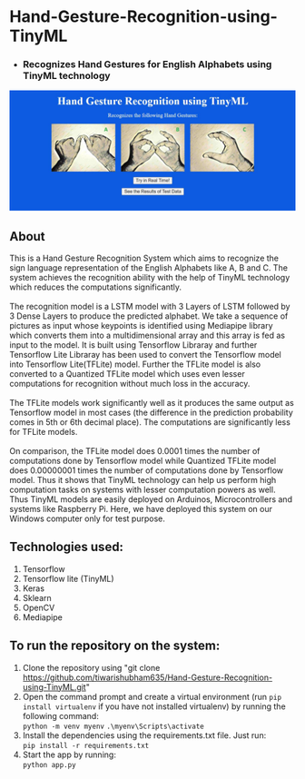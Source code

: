 # Hand-Gesture-Recognition-using-TinyML
* ### Recognizes Hand Gestures for English Alphabets using TinyML technology
![Screenshot](Homepage.jpg)

 ## About
 This is a Hand Gesture Recognition System which aims to recognize the sign language representation of the English Alphabets like A, B and C. The system achieves the recognition ability with the help of TinyML technology which reduces the computations significantly. 
 <br/>
 <br/>
 The recognition model is a LSTM model with 3 Layers of LSTM followed by 3 Dense Layers to produce the predicted alphabet. We take a sequence of pictures as input whose keypoints is identified using Mediapipe library which converts them into a multidimensional array and this array is fed as input to the model. It is built using Tensorflow Libraray and further Tensorflow Lite Libraray has been used to convert the Tensorflow model into Tensorflow Lite(TFLite) model. Further the TFLite model is also converted to a Quantized TFLite model which uses even lesser computations for recognition without much loss in the accuracy. 
 <br/>
 <br/>
 The TFLite models work significantly well as it produces the same output as Tensorflow model in most cases (the difference in the prediction probability comes in 5th or 6th decimal place). The computations are significantly less for TFLite models. 
 <br/><br/>
 On comparison, the TFLite model does 0.0001 times the number of computations done by Tensorflow model while Quantized TFLite model does 0.00000001 times the number of computations done by Tensorflow model. Thus it shows that TinyML technology can help us perform high computation tasks on systems with lesser computation powers as well. Thus TinyML models are easily deployed on Arduinos, Microcontrollers and systems like Raspberry Pi. 
 Here, we have deployed this system on our Windows computer only for test purpose.

 ## Technologies used:
   1. Tensorflow
   2. Tensorflow lite (TinyML)
   3. Keras
   4. Sklearn
   6. OpenCV
   7. Mediapipe

 ## To run the repository on the system:
   1. Clone the repository using "git clone https://github.com/tiwarishubham635/Hand-Gesture-Recognition-using-TinyML.git"
   2. Open the command prompt and create a virtual environment (run ```pip install virtualenv``` if you have not installed virtualenv) by running the following command: <br/>
      ```python -m venv myenv```
      ```.\myenv\Scripts\activate```
   3. Install the dependencies using the requirements.txt file. Just run: <br/>
      ```pip install -r requirements.txt```
   4. Start the app by running: <br/>
   ```python app.py```
